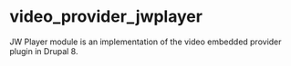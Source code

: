 # video_provider_jwplayer
JW Player module is an implementation of the video embedded provider plugin in Drupal 8.
